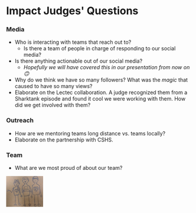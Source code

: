 # Impact Judges' Questions

### Media
- Who is interacting with teams that reach out to?
    - Is there a team of people in charge of responding to our social media?
- Is there anything actionable out of our social media?
    - _Hopefully we will have covered this in our presentation from now on 🙃_
- Why do we think we have so many followers? What was the _magic_ that caused to have so many views?
- Elaborate on the Lectec collaboration. A judge recognized them from a Sharktank episode and found it cool we were working with them. How did we get involved with them?

### Outreach
- How are we mentoring teams long distance vs. teams locally?
- Elaborate on the partnership with CSHS.

### Team
- What are we most proud of about our team?

<img width="100" alt="Impacters" src= "../.images/ImpactersDrawing.png">

